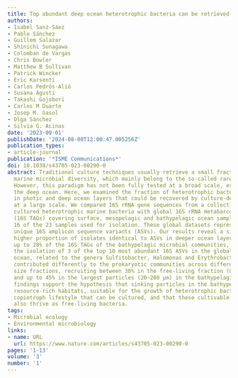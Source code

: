 ```yaml
---
title: Top abundant deep ocean heterotrophic bacteria can be retrieved by cultivation
authors:
- Isabel Sanz-Sáez
- Pablo Sánchez
- Guillem Salazar
- Shinichi Sunagawa
- Colomban de Vargas
- Chris Bowler
- Matthew B Sullivan
- Patrick Wincker
- Eric Karsenti
- Carlos Pedrós-Alió
- Susana Agustí
- Takashi Gojobori
- Carlos M Duarte
- Josep M. Gasol
- Olga Sánchez
- Silvia G. Acinas
date: '2023-09-01'
publishDate: '2024-08-08T12:00:47.005256Z'
publication_types:
- article-journal
publication: '*ISME Communications*'
doi: 10.1038/s43705-023-00290-0
abstract: Traditional culture techniques usually retrieve a small fraction of the
  marine microbial diversity, which mainly belong to the so-called rare biosphere.
  However, this paradigm has not been fully tested at a broad scale, especially in
  the deep ocean. Here, we examined the fraction of heterotrophic bacterial communities
  in photic and deep ocean layers that could be recovered by culture-dependent techniques
  at a large scale. We compared 16S rRNA gene sequences from a collection of 2003
  cultured heterotrophic marine bacteria with global 16S rRNA metabarcoding datasets
  (16S TAGs) covering surface, mesopelagic and bathypelagic ocean samples that included
  16 of the 23 samples used for isolation. These global datasets represent 60 322
  unique 16S amplicon sequence variants (ASVs). Our results reveal a significantly
  higher proportion of isolates identical to ASVs in deeper ocean layers reaching
  up to 28% of the 16S TAGs of the bathypelagic microbial communities, which included
  the isolation of 3 of the top 10 most abundant 16S ASVs in the global bathypelagic
  ocean, related to the genera Sulfitobacter, Halomonas and Erythrobacter. These isolates
  contributed differently to the prokaryotic communities across different plankton
  size fractions, recruiting between 38% in the free-living fraction (0.2–0.8 µm)
  and up to 45% in the largest particles (20–200 µm) in the bathypelagic ocean. Our
  findings support the hypothesis that sinking particles in the bathypelagic act as
  resource-rich habitats, suitable for the growth of heterotrophic bacteria with a
  copiotroph lifestyle that can be cultured, and that these cultivable bacteria can
  also thrive as free-living bacteria.
tags:
- Microbial ecology
- Environmental microbiology
links:
- name: URL
  url: https://www.nature.com/articles/s43705-023-00290-0
pages: '1-13'
volume: '3'
number: '1'
---
```

